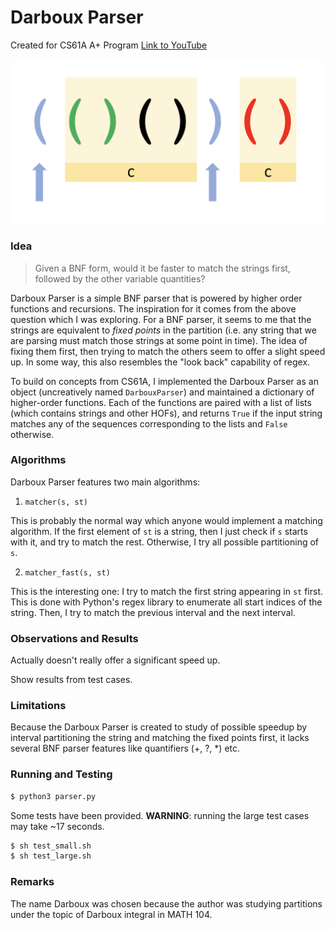 # Darboux Parser

Created for CS61A A+ Program
[Link to YouTube](https://www.youtube.com)

![demo](./demo.png)

### Idea

> Given a BNF form, would it be faster to match the strings first, followed by the other variable quantities?

Darboux Parser is a simple BNF parser that is powered by higher order functions and recursions.
The inspiration for it comes from the above question which I was exploring. For a BNF parser, it seems to me that the strings are equivalent to *fixed points* in the partition (i.e. any string that we are parsing must match those strings at some point in time). The idea of fixing them first, then trying to match the others seem to offer a slight speed up. In some way, this also resembles the "look back" capability of regex.

To build on concepts from CS61A, I implemented the Darboux Parser as an object (uncreatively named ```DarbouxParser```) and maintained a dictionary of higher-order functions. Each of the functions are paired with a list of lists (which contains strings and other HOFs), and returns ```True``` if the input string matches any of the sequences corresponding to the lists and ```False``` otherwise. 

### Algorithms
Darboux Parser features two main algorithms:

1. ```matcher(s, st)```

This is probably the normal way which anyone would implement a matching algorithm. If the first element of ```st``` is a string, then I just check if ```s``` starts with it, and try to match the rest. Otherwise, I try all possible partitioning of ```s```.

2. ```matcher_fast(s, st)```

This is the interesting one: I try to match the first string appearing in ```st``` first. This is done with Python's regex library to enumerate all start indices of the string. Then, I try to match the previous interval and the next interval.

### Observations and Results
Actually doesn't really offer a significant speed up.

Show results from test cases.

### Limitations
Because the Darboux Parser is created to study of possible speedup by interval partitioning the string and matching the fixed points first, it lacks several BNF parser features like quantifiers (+, ?, *) etc.

### Running and Testing
```bash
$ python3 parser.py
```

Some tests have been provided. **WARNING**: running the large test cases may take ~17 seconds.
```bash
$ sh test_small.sh
$ sh test_large.sh
```

### Remarks
The name Darboux was chosen because the author was studying partitions under the topic of Darboux integral in MATH 104.
